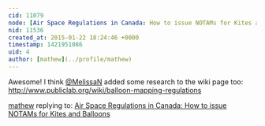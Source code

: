 ```yaml
---
cid: 11079
node: [Air Space Regulations in Canada: How to issue NOTAMs for Kites and Balloons](../notes/ann/01-21-2015/kite-and-balloon-regulations-in-canada-how-to-issue-notams-for-kites-and-balloons)
nid: 11536
created_at: 2015-01-22 18:24:46 +0000
timestamp: 1421951086
uid: 4
author: [mathew](../profile/mathew)
---
```


Awesome!
I think [@MelissaN](/profile/MelissaN) added some research to the wiki page too:
http://www.publiclab.org/wiki/balloon-mapping-regulations

[mathew](../profile/mathew) replying to: [Air Space Regulations in Canada: How to issue NOTAMs for Kites and Balloons](../notes/ann/01-21-2015/kite-and-balloon-regulations-in-canada-how-to-issue-notams-for-kites-and-balloons)

